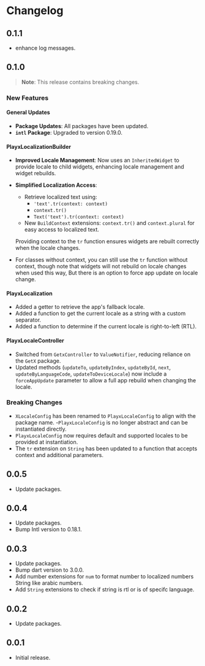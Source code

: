 # Changelog

## 0.1.1
- enhance log messages.

## 0.1.0
> **Note**: This release contains breaking changes.

### New Features

#### General Updates
- **Package Updates**: All packages have been updated.
- **`intl` Package**: Upgraded to version 0.19.0.

#### PlayxLocalizationBuilder
- **Improved Locale Management**: Now uses an `InheritedWidget` to provide locale to child widgets, enhancing locale management and widget rebuilds.
- **Simplified Localization Access**:
    - Retrieve localized text using:
        - `'text'.tr(context: context)`
        - `context.tr()`
        - `Text('text').tr(context: context)`
    - New `BuildContext` extensions: `context.tr()` and `context.plural` for easy access to localized text.

  Providing context to the `tr` function ensures widgets are rebuilt correctly when the locale changes. 
- For classes without context, you can still use the `tr` function without context, though note that widgets will not rebuild on locale changes when used this way, But there is an option to force app update on locale change.

#### PlayxLocalization
- Added a getter to retrieve the app's fallback locale.
-  Added a function to get the current locale as a string with a custom separator.
- Added a function to determine if the current locale is right-to-left (RTL).

#### PlayxLocaleController
-  Switched from `GetxController` to `ValueNotifier`, reducing reliance on the `GetX` package.
-  Updated methods (`updateTo`, `updateByIndex`, `updateById`, `next`, `updateByLanguageCode`, `updateToDeviceLocale`) now include a `forceAppUpdate` parameter to allow a full app rebuild when changing the locale.

### Breaking Changes
-  `XLocaleConfig` has been renamed to `PlayxLocaleConfig` to align with the package name.
-`PlayxLocaleConfig` is no longer abstract and can be instantiated directly.
-  `PlayxLocaleConfig` now requires default and supported locales to be provided at instantiation.
-  The `tr` extension on `String` has been updated to a function that accepts context and additional parameters.

## 0.0.5
- Update packages.

## 0.0.4
- Update packages.
- Bump Intl version to 0.18.1.


## 0.0.3

- Update packages.
- Bump dart version to 3.0.0.
- Add number extensions for `num` to format number to localized numbers String like arabic numbers.
- Add `String` extensions to check if string is rtl or is of specifc language.

## 0.0.2

- Update packages.


## 0.0.1

- Initial release.
